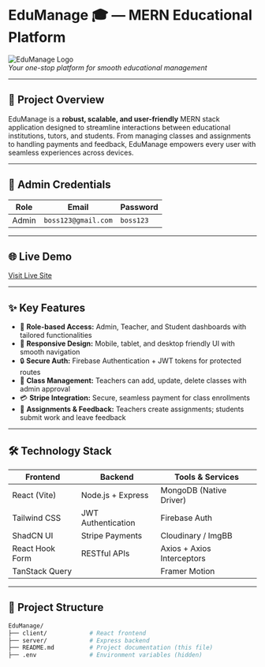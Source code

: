 # EduManage 🎓 — MERN Educational Platform

![EduManage Logo](./screenshot.png)  
*Your one-stop platform for smooth educational management*

---

## 🚀 Project Overview
EduManage is a **robust, scalable, and user-friendly** MERN stack application designed to streamline interactions between educational institutions, tutors, and students. From managing classes and assignments to handling payments and feedback, EduManage empowers every user with seamless experiences across devices.

---

## 🔑 Admin Credentials
| Role   | Email               | Password  |
|--------|---------------------|-----------|
| Admin  | `boss123@gmail.com` | `boss123` |

---

## 🌐 Live Demo
[Visit Live Site](https://your-live-site-link.com)  

---

## ✨ Key Features

- 🎯 **Role-based Access:** Admin, Teacher, and Student dashboards with tailored functionalities  
- 📱 **Responsive Design:** Mobile, tablet, and desktop friendly UI with smooth navigation  
- 🔒 **Secure Auth:** Firebase Authentication + JWT tokens for protected routes  
- 🏫 **Class Management:** Teachers can add, update, delete classes with admin approval  
- 💳 **Stripe Integration:** Secure, seamless payment for class enrollments  
- 📝 **Assignments & Feedback:** Teachers create assignments; students submit work and leave feedback  


---

## 🛠️ Technology Stack

| Frontend            | Backend             | Tools & Services        |
|---------------------|---------------------|------------------------|
| React (Vite)        | Node.js + Express   | MongoDB (Native Driver) |
| Tailwind CSS        | JWT Authentication  | Firebase Auth           |
| ShadCN UI           | Stripe Payments     | Cloudinary / ImgBB      |
| React Hook Form     | RESTful APIs        | Axios + Axios Interceptors |
| TanStack Query      |                     | Framer Motion           |

---

## 📂 Project Structure
```bash
EduManage/
├── client/            # React frontend
├── server/            # Express backend
├── README.md          # Project documentation (this file)
├── .env               # Environment variables (hidden)
